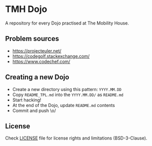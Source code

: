 # TMH Dojo

A repository for every Dojo practised at The Mobility House.

## Problem sources

- https://projecteuler.net/
- https://codegolf.stackexchange.com/
- https://www.codechef.com/

## Creating a new Dojo

- Create a new directory using this pattern: `YYYY.MM.DD`
- Copy `README_TPL.md` into the `YYYY.MM.DD/` as `README.md`
- Start hacking!
- At the end of the Dojo, update `README.md` contents
- Commit and push \o/

## License

Check [LICENSE](LICENSE) file for license rights and limitations (BSD-3-Clause).
